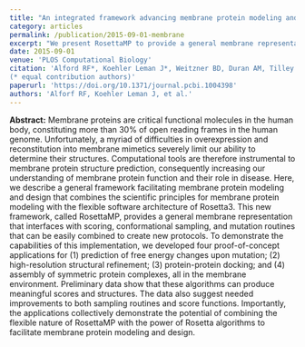 ```yaml
---
title: "An integrated framework advancing membrane protein modeling and design"
category: articles
permalink: /publication/2015-09-01-membrane
excerpt: "We present RosettaMP to provide a general membrane representation that interfaces with scoring, conformational sampling, and mutation routines that can be easily combined to create new protocols. "
date: 2015-09-01
venue: 'PLOS Computational Biology'
citation: 'Alford RF*, Koehler Leman J*, Weitzner BD, Duran AM, Tilley DC, Elazar A, Gray JJ (2015) “An integrated framework advancing membrane protein modeling and design,” PLOS Comput. Biol. 11(9): e1004398. DOI: 10.1371/journal.pcbi.1004398
(* equal contribution authors)'
paperurl: 'https://doi.org/10.1371/journal.pcbi.1004398'
authors: 'Alforf RF, Koehler Leman J, et al.'
---
```


**Abstract:** Membrane proteins are critical functional molecules in the human body, constituting more than 30% of open reading frames in the human genome. Unfortunately, a myriad of difficulties in overexpression and reconstitution into membrane mimetics severely limit our ability to determine their structures. Computational tools are therefore instrumental to membrane protein structure prediction, consequently increasing our understanding of membrane protein function and their role in disease. Here, we describe a general framework facilitating membrane protein modeling and design that combines the scientific principles for membrane protein modeling with the flexible software architecture of Rosetta3. This new framework, called RosettaMP, provides a general membrane representation that interfaces with scoring, conformational sampling, and mutation routines that can be easily combined to create new protocols. To demonstrate the capabilities of this implementation, we developed four proof-of-concept applications for (1) prediction of free energy changes upon mutation; (2) high-resolution structural refinement; (3) protein-protein docking; and (4) assembly of symmetric protein complexes, all in the membrane environment. Preliminary data show that these algorithms can produce meaningful scores and structures. The data also suggest needed improvements to both sampling routines and score functions. Importantly, the applications collectively demonstrate the potential of combining the flexible nature of RosettaMP with the power of Rosetta algorithms to facilitate membrane protein modeling and design.

